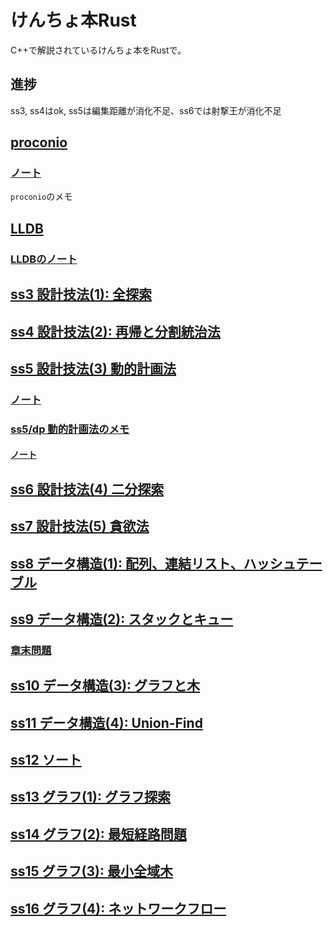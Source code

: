 # けんちょ本Rust

C++で解説されているけんちょ本をRustで。

## 進捗

ss3, ss4はok, ss5は編集距離が消化不足、ss6では射撃王が消化不足

## [proconio](./src/proconio)
### [ノート](./docs/proconio)

`proconio`のメモ

## [LLDB](./src/lldb)
### [LLDBのノート](./docs/lldb)

## [ss3 設計技法(1): 全探索](./src/ss3)

## [ss4 設計技法(2): 再帰と分割統治法](./src/ss4)

## [ss5 設計技法(3) 動的計画法](./src/ss5)
### [ノート](./docs/ss5/)

### [ss5/dp 動的計画法のメモ](./src/ss5/dp)
#### [ノート](./docs/dp)

## [ss6 設計技法(4) 二分探索](./src/ss6)

## [ss7 設計技法(5) 貪欲法](./src/ss7)

## [ss8 データ構造(1): 配列、連結リスト、ハッシュテーブル](./src/ss8)

## [ss9 データ構造(2): スタックとキュー](./src/ss9)
### [章末問題](./src/ss9/problem)

## [ss10 データ構造(3): グラフと木](./src/ss10)

## [ss11 データ構造(4): Union-Find](./src/ss11)

## [ss12 ソート](./src/ss12)

## [ss13 グラフ(1): グラフ探索](./src/ss13)

## [ss14 グラフ(2): 最短経路問題](./src/ss14)

## [ss15 グラフ(3): 最小全域木](./src/ss15)

## [ss16 グラフ(4): ネットワークフロー](./src/ss16)
